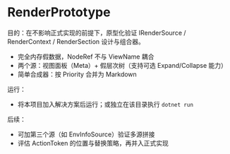 # RenderPrototype

目的：在不影响正式实现的前提下，原型化验证 IRenderSource / RenderContext / RenderSection 设计与组合器。

- 完全内存假数据，NodeRef 不与 ViewName 耦合
- 两个源：视图面板（Meta）+ 假层次树（支持可选 Expand/Collapse 能力）
- 简单合成器：按 Priority 合并为 Markdown

运行：
- 将本项目加入解决方案后运行；或独立在该目录执行 `dotnet run`

后续：
- 可加第三个源（如 EnvInfoSource）验证多源拼接
- 评估 ActionToken 的位置与替换策略，再并入正式实现
